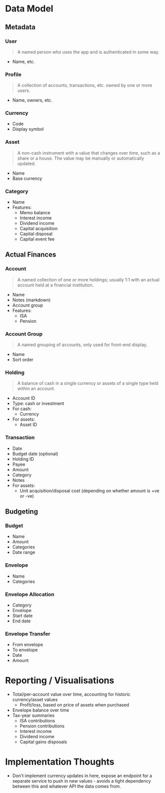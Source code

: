# Data Model

## Metadata

### User

> A named person who uses the app and is authenticated in some way.

- Name, etc.

### Profile

> A collection of accounts, transactions, etc. owned by one or more users.

- Name, owners, etc.

### Currency

- Code
- Display symbol

### Asset

> A non-cash instrument with a value that changes over time, such as a share or a house. The value may be manually or automatically updated.

- Name
- Base currency

### Category

- Name
- Features:
  - Memo balance
  - Interest income
  - Dividend income
  - Capital acquisition
  - Capital disposal
  - Capital event fee

## Actual Finances

### Account

> A named collection of one or more holdings; usually 1:1 with an actual account held at a financial institution.

- Name
- Notes (markdown)
- Account group
- Features:
  - ISA
  - Pension

### Account Group

> A named grouping of accounts, only used for front-end display.

- Name
- Sort order

### Holding

> A balance of cash in a single currency or assets of a single type held within an account.

- Account ID
- Type: cash or investment
- For cash:
  - Currency
- For assets:
  - Asset ID

### Transaction

- Date
- Budget date (optional)
- Holding ID
- Payee
- Amount
- Category
- Notes
- For assets:
  - Unit acquisition/disposal cost (depending on whether amount is +ve or -ve)

## Budgeting

### Budget

- Name
- Amount
- Categories
- Date range

### Envelope

- Name
- Categories

### Envelope Allocation

- Category
- Envelope
- Start date
- End date

### Envelope Transfer

- From envelope
- To envelope
- Date
- Amount

# Reporting / Visualisations

- Total/per-account value over time, accounting for historic currency/asset values
  - Profit/loss, based on price of assets when purchased
- Envelope balance over time
- Tax-year summaries
  - ISA contributions
  - Pension contributions
  - Interest income
  - Dividend income
  - Capital gains disposals

# Implementation Thoughts

- Don't implement currency updates in here, expose an endpoint for a separate service to push in new values - avoids a tight dependency between this and whatever API the data comes from.
